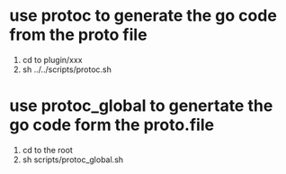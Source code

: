 # use protoc to generate the go code from the proto file

1. cd to plugin/xxx
2. sh ../../scripts/protoc.sh

# use protoc_global to genertate the go code form the proto.file

1. cd to the root
2. sh scripts/protoc_global.sh